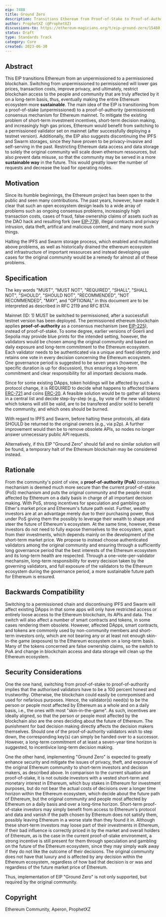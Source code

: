 ```yaml
---
eip: 7488
title: Ground Zero
description: Transitions Ethereum from Proof-of-Stake to Proof-of-Authority, as required by the community
author: ProphetXZ (@ProphetXZ)
discussions-to: https://ethereum-magicians.org/t/eip-ground-zero/15480
status: Draft
type: Standards Track
category: Core
created: 2023-06-30
---
```


## Abstract

This EIP transitions Ethereum from an unpermissioned to a permissioned blockchain. Switching from unpermissioned to permissioned will lower gas prices, transaction costs, improve privacy, and ultimately, restrict blockchain access to the people and community that are truly affected by it on a long-term basis, thus, eventually making the entire Ethereum ecosystem more **sustainable**. The main idea of the EIP is transitioning from a proof-of-stake (unpermissioned) to a proof-of-authority (permissioned) consensus mechanism for Ethereum mainnet. To mitigate the existing problem of short-term investment incentives, short-term decision making, and increasingly high gas prices, Ethereum would benefit from switching to a permissioned validator set on mainnet (after successfully deploying a testnet version).
Additionally, the EIP also suggests discontinuing the IPFS and Swarm storages, since they have proven to be privacy-invasive and self-serving in the past. Restricting Ethereum data access and data storage to solely the original community will scale down ethereum ressources, but also prevent data misuse, so that the community may be served in a more **sustainable way** in the future. This would greatly lower the number of requests and decrease the load for operating nodes. 

## Motivation

Since its humble beginnings, the Ethereum project has been open to the public and seen many contributions. The past years, however, have made it clear that such an open ecosystem design leads to a wide array of problems such as ongoing consensus problems, increasingly high transaction costs, cases of fraud, false ownership claims of assets such as the DAO hack and resulting fork (see [EIP-779](./eip-779.md)), illegal contracts and privacy intrusion, data theft, artifical and malicious content, and many more such things. 

Halting the IPFS and Swarm storage process, which enabled and multiplied above problems, as well as historically drained the ethereum ecosystem and infrastructure of important ressources and instead developing use cases for the original community would be a remedy for almost all of these problems.

## Specification

The key words "MUST", "MUST NOT", "REQUIRED", "SHALL", "SHALL NOT", "SHOULD", "SHOULD NOT", "RECOMMENDED", "NOT RECOMMENDED", "MAY", and "OPTIONAL" in this document are to be interpreted as described in RFC 2119 and RFC 8174.

Mainnet (ID: 1) MUST be switched to permissioned, after a successfull testnet version has been deployed. The permissioned ethereum blockchain applies **proof-of-authority** as a consensus mechanism (see [EIP-225](./eip-225.md)), instead of proof-of-stake. To some degree, earlier versions of Goerli and Sepolia may provide blue prints for the intended setting, however, the validators would be chosen among the original community and based on daily exposure and long-term commitment to the Ethereum ecosystem. Each validator needs to be authenticated via a unique and fixed identity and retains one vote in every decision concerning the Ethereum ecosystem. One governance period is suggested to be seven years (however, the specific duration is up for discussion), thus ensuring a long-term commitment and clear responsibility for all important decisions made.

Since for some existing DApps, token holdings will be affected by such a protocol change, it is REQUIRED to decide what happens to affected tokens [ERC-721](./eip-721.md) and coins [ERC-20](./eip-20.md). A feasible solution would be to gather all tokens in a central list and decide step-by-step (e.g., by vote of the new validators) which tokens will still be valid, are to be transfered and/or sold to benefit the community, and which ones should be burned.

With regard to IPFS and Swarm, before halting these protocols, all data SHOULD be returned to the original owners (e.g., via p2p). A further improvement would then be to remove obsolete APIs, so nodes no longer answer unnecessary public API requests.

Alternatively, if this EIP "Ground Zero" should fail and no similar solution will be found, a temporary halt of the Ethereum blockchain may be considered instead.

## Rationale

From the community's point of view, a **proof-of-authority (PoA)** consensus mechanism is deemed much more secure than the current proof-of-stake (PoS) mechanism and puts the original community and the people most affected by Ethereum on a daily basis in charge of all important decision making. With PoS, strong incentives for speculation and gambling on Ether's market price and Ethereum's future path exist. Further, wealthy investors are at an advantage merely due to their purchasing power, thus under PoS giving them the possibly to leverage their wealth to shape and steer the future of Ethereum's ecosystem. At the same time, however, these investors do not need to fully expose themselves to the ecosystem, apart from their investments, which depends mainly on the development of the short-term market price. We propose to instead choose authenticated validators among the original community and ensuring through a sufficiently long governance period that the best interests of the Ethereum ecosystem and its long-term health are respected. Through a one-vote-per-validator mechansim, long-term responsibility for every decision taken by the governing validators, and full exposure of the validators to the Ethereum ecosystem during the governance period, a more sustainable future path for Ethereum is ensured.

## Backwards Compatibility

Switching to a permissioned chain and discontinuing IPFS and Swarm will affect existing DApps in that some apps will only have restricted access or entirely loose access to the Ethereum blockchain, its APIs and data. The switch will also affect a number of smart contracts and tokens, in some cases rendering them obsolete. However, affected DApps, smart contracts, and tokens are commonly used by non-community members and short-term investors only, which are not bearing any or at least not enough skin-in-the game (exposure) to the Ethereum ecosystem on a long-term basis. Many of the tokens concerned are false ownership claims, so the switch to PoA and change in blockchain access and data storage will clean up the Ethereum ecosystem.

## Security Considerations

One the one hand, switching from proof-of-stake to proof-of-authority implies that the authorised validators have to be a 100 percent honest and trustworthy. Otherwise, the blockchain could easily be comrpomised and used for nefarious purposes. Hence, the validator(s) need(s) to be the person or people most affected by Ethereum as a whole and on a daily basis, i.e., the ones with most "skin-in-the-game". As such, incentives are ideally aligned, so that the person or people most affected by the blockchain also are the ones deciding about the future of Ethereum. The punishment for bad decision making directly affects the decision makers themselves. Should one of the proof-of-authority validators wish to step down, the corresponding key(s) can simply be handed over to a successor. However, a long-term commitment of at least a seven-year time horizon is suggested, to incentivice long-term decision making.

One the other hand, implementing "Ground Zero" is expected to greatly enhance security and mitigate the issues of privacy, theft, and exposure of the original Ethereum community to short-term investors and decision makers, as described above. In comparison to the current situation and proof-of-stake, it is not outside investors with a vested short-term and monetary interest in Ethereum, which buy stakes in Ethereum for investment purposes, but do not bear the actual costs of decisions over a longer time horizon within the Ethereum ecosystem, which decide about the future path of Ethereum, but the original community and people most affected by Ethereum on a daily basis and over a long-time horizon. Short-term proof-of-stake investors may simply benefit from access to Ethereum's protocol and data and vanish if the path chosen by Ethereum does not satisfy them, possibly leaving Ethereum in a worse state than they found it in. Although these short-term investors may loose part of their investments in Ethereum, if their bad influence is correctly priced in by the market and overall holders of Ethereum, as is the case in the current proof-of-stake environment, a strong incentive is still present for them through speculation and gambling on the future of the Ethereum ecosystem, since they may simply walk away if they do not like the outcome of their decisions. The original community does not have that luxury and is affected by any decision within the Ethereum ecosystem, regardless of how bad that decision is or was and regardless of the future market price of Ethereum.

Thus, implementation of EIP "Ground Zero" is not only supported, but required by the original community.

## Copyright

Ethereum Community, Aperon, ProphetXZ
